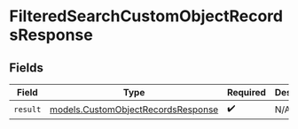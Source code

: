 # FilteredSearchCustomObjectRecordsResponse


## Fields

| Field                                                                          | Type                                                                           | Required                                                                       | Description                                                                    |
| ------------------------------------------------------------------------------ | ------------------------------------------------------------------------------ | ------------------------------------------------------------------------------ | ------------------------------------------------------------------------------ |
| `result`                                                                       | [models.CustomObjectRecordsResponse](../models/customobjectrecordsresponse.md) | :heavy_check_mark:                                                             | N/A                                                                            |